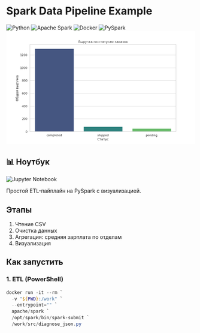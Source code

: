 # Spark Data Pipeline Example
![Python](https://img.shields.io/badge/Python-3.x-blue)
![Apache Spark](https://img.shields.io/badge/Apache_Spark-3.5-red)
![Docker](https://img.shields.io/badge/Docker-Supported-blue)
![PySpark](https://img.shields.io/badge/PySpark-Ready-green)
![График](plots/revenue_by_status.png)
## 📊 Ноутбук
![Jupyter Notebook](https://img.shields.io/badge/Jupyter_Notebook-F37626?logo=jupyter&logoColor=white)

Простой ETL-пайплайн на PySpark с визуализацией.

## Этапы
1. Чтение CSV
2. Очистка данных
3. Агрегация: средняя зарплата по отделам
4. Визуализация

## Как запустить

### 1. ETL (PowerShell)
```powershell
docker run -it --rm `
  -v "${PWD}:/work" `
  --entrypoint="" `
  apache/spark `
  /opt/spark/bin/spark-submit `
  /work/src/diagnose_json.py

